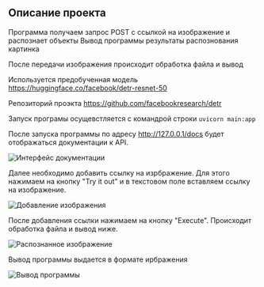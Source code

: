## Описание проекта
Программа получаем запрос POST с ссылкой на изображение и распознает объекты
Вывод программы результаты распознования картинка

После передачи изображения происходит обработка файла и вывод

Используется предобученная модель https://huggingface.co/facebook/detr-resnet-50

Репозиторий проэкта https://github.com/facebookresearch/detr

Запуск програмы осущевстляется с командрой строки
```uvicorn main:app```


После запуска программы по адресу http://127.0.0.1/docs будет отображаться документации к API.

![Интерфейс документации](https://github.com/MSK68/ml_app/blob/main/sergachevyuri_api/main.png "Интерфейс документации")

Далее необходимо добавить ссылку на изрбражение. Для этого нажимаем на кнопку "Try it out" и в текстовом поле вставляем ссылку на изображение.

![Добавление изображения](https://github.com/MSK68/ml_app/blob/main/sergachevyuri/try.png "Добавление изображения")

После добавления ссылки нажимаем на кнопку "Execute". Происходит обработка файла и вывод ниже.

![Распознанное изображение](https://github.com/MSK68/ml_app/blob/main/sergachevyuri/ex.png "Распознанное изображение")

Вывод программы выдается в формате ирбражения

![Вывод программы](https://github.com/MSK68/ml_app/blob/main/sergachevyuri/out.png "Вывод программы")